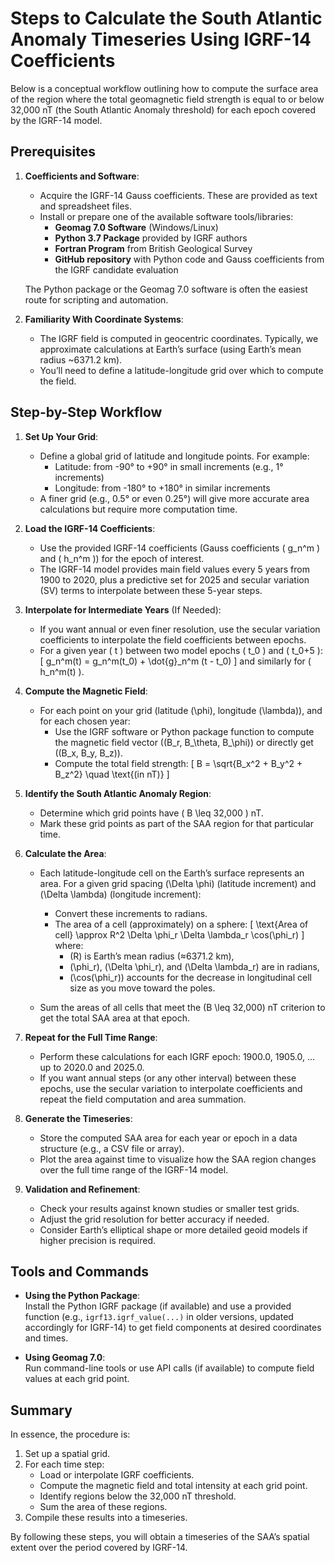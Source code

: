 # Steps to Calculate the South Atlantic Anomaly Timeseries Using IGRF-14 Coefficients

Below is a conceptual workflow outlining how to compute the surface area of the region where the total geomagnetic field strength is equal to or below 32,000 nT (the South Atlantic Anomaly threshold) for each epoch covered by the IGRF-14 model.

## Prerequisites

1. **Coefficients and Software**:  
   - Acquire the IGRF-14 Gauss coefficients. These are provided as text and spreadsheet files.
   - Install or prepare one of the available software tools/libraries:
     - **Geomag 7.0 Software** (Windows/Linux)
     - **Python 3.7 Package** provided by IGRF authors
     - **Fortran Program** from British Geological Survey
     - **GitHub repository** with Python code and Gauss coefficients from the IGRF candidate evaluation
     
   The Python package or the Geomag 7.0 software is often the easiest route for scripting and automation.

2. **Familiarity With Coordinate Systems**:
   - The IGRF field is computed in geocentric coordinates. Typically, we approximate calculations at Earth’s surface (using Earth’s mean radius ~6371.2 km).
   - You’ll need to define a latitude-longitude grid over which to compute the field.

## Step-by-Step Workflow

1. **Set Up Your Grid**:
   - Define a global grid of latitude and longitude points. For example:
     - Latitude: from -90° to +90° in small increments (e.g., 1° increments)
     - Longitude: from -180° to +180° in similar increments
   - A finer grid (e.g., 0.5° or even 0.25°) will give more accurate area calculations but require more computation time.

2. **Load the IGRF-14 Coefficients**:
   - Use the provided IGRF-14 coefficients (Gauss coefficients \( g_n^m \) and \( h_n^m \)) for the epoch of interest.
   - The IGRF-14 model provides main field values every 5 years from 1900 to 2020, plus a predictive set for 2025 and secular variation (SV) terms to interpolate between these 5-year steps.

3. **Interpolate for Intermediate Years** (If Needed):
   - If you want annual or even finer resolution, use the secular variation coefficients to interpolate the field coefficients between epochs.
   - For a given year \( t \) between two model epochs \( t_0 \) and \( t_0+5 \):
     \[
     g_n^m(t) = g_n^m(t_0) + \dot{g}_n^m (t - t_0)
     \]
     and similarly for \( h_n^m(t) \).
   
4. **Compute the Magnetic Field**:
   - For each point on your grid (latitude \(\phi\), longitude \(\lambda\)), and for each chosen year:
     - Use the IGRF software or Python package function to compute the magnetic field vector (\(B_r, B_\theta, B_\phi\)) or directly get (\(B_x, B_y, B_z\)).
     - Compute the total field strength:
       \[
       B = \sqrt{B_x^2 + B_y^2 + B_z^2} \quad \text{(in nT)}
       \]

5. **Identify the South Atlantic Anomaly Region**:
   - Determine which grid points have \( B \leq 32,000 \) nT.
   - Mark these grid points as part of the SAA region for that particular time.

6. **Calculate the Area**:
   - Each latitude-longitude cell on the Earth’s surface represents an area. For a given grid spacing \(\Delta \phi\) (latitude increment) and \(\Delta \lambda\) (longitude increment):
     - Convert these increments to radians.
     - The area of a cell (approximately) on a sphere:
       \[
       \text{Area of cell} \approx R^2 \Delta \phi_r \Delta \lambda_r \cos(\phi_r)
       \]
       where:
       - \(R\) is Earth’s mean radius (≈6371.2 km),
       - \(\phi_r\), \(\Delta \phi_r\), and \(\Delta \lambda_r\) are in radians,
       - \(\cos(\phi_r)\) accounts for the decrease in longitudinal cell size as you move toward the poles.
   
   - Sum the areas of all cells that meet the \(B \leq 32,000\) nT criterion to get the total SAA area at that epoch.

7. **Repeat for the Full Time Range**:
   - Perform these calculations for each IGRF epoch: 1900.0, 1905.0, ... up to 2020.0 and 2025.0.
   - If you want annual steps (or any other interval) between these epochs, use the secular variation to interpolate coefficients and repeat the field computation and area summation.

8. **Generate the Timeseries**:
   - Store the computed SAA area for each year or epoch in a data structure (e.g., a CSV file or array).
   - Plot the area against time to visualize how the SAA region changes over the full time range of the IGRF-14 model.

9. **Validation and Refinement**:
   - Check your results against known studies or smaller test grids.
   - Adjust the grid resolution for better accuracy if needed.
   - Consider Earth’s elliptical shape or more detailed geoid models if higher precision is required.

## Tools and Commands

- **Using the Python Package**:  
  Install the Python IGRF package (if available) and use a provided function (e.g., `igrf13.igrf_value(...)` in older versions, updated accordingly for IGRF-14) to get field components at desired coordinates and times.
  
- **Using Geomag 7.0**:  
  Run command-line tools or use API calls (if available) to compute field values at each grid point.

## Summary

In essence, the procedure is:
1. Set up a spatial grid.
2. For each time step:
   - Load or interpolate IGRF coefficients.
   - Compute the magnetic field and total intensity at each grid point.
   - Identify regions below the 32,000 nT threshold.
   - Sum the area of these regions.
3. Compile these results into a timeseries.

By following these steps, you will obtain a timeseries of the SAA’s spatial extent over the period covered by IGRF-14.
